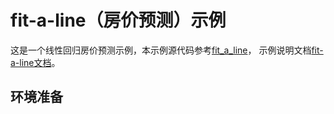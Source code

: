# fit-a-line（房价预测）示例
这是一个线性回归房价预测示例，本示例源代码参考[fit_a_line](https://github.com/PaddlePaddle/book/blob/for_paddle1.6/01.fit_a_line)， 示例说明文档[fit-a-line文档](https://github.com/PaddlePaddle/book/blob/for_paddle1.6/01.fit_a_line/README.cn.md)。

## 环境准备

